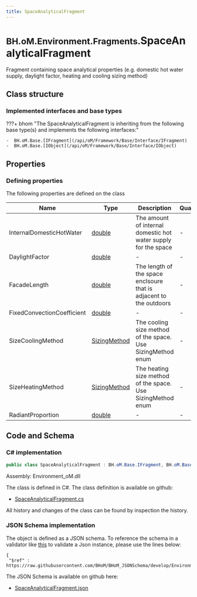 ```yaml
---
title: SpaceAnalyticalFragment
---
```


# <small>BH.oM.Environment.Fragments.</small>**SpaceAnalyticalFragment**

Fragment containing space analytical properties (e.g. domestic hot water supply, daylight factor, heating and cooling sizing method)

## Class structure

### Implemented interfaces and base types

???+ bhom "The SpaceAnalyticalFragment is inheriting from the following base type(s) and implements the following interfaces:"

    -  BH.oM.Base.[IFragment](/api/oM/Framework/Base/Interface/IFragment)
    -  BH.oM.Base.[IObject](/api/oM/Framework/Base/Interface/IObject)


## Properties



### Defining properties

The following properties are defined on the class

| Name             | Type             | Description      | Quantity         |
|------------------|------------------|------------------|------------------|
| InternalDomesticHotWater | [double](https://learn.microsoft.com/en-us/dotnet/api/System.Double?view=netstandard-2.0) | The amount of internal domestic hot water supply for the space | - |
| DaylightFactor | [double](https://learn.microsoft.com/en-us/dotnet/api/System.Double?view=netstandard-2.0) | - | - |
| FacadeLength | [double](https://learn.microsoft.com/en-us/dotnet/api/System.Double?view=netstandard-2.0) | The length of the space enclsoure that is adjacent to the outdoors | - |
| FixedConvectionCoefficient | [double](https://learn.microsoft.com/en-us/dotnet/api/System.Double?view=netstandard-2.0) | - | - |
| SizeCoolingMethod | [SizingMethod](/api/oM/Analytical/Environment/Fragments/Enums/SizingMethod) | The cooling size method of the space. Use SizingMethod enum | - |
| SizeHeatingMethod | [SizingMethod](/api/oM/Analytical/Environment/Fragments/Enums/SizingMethod) | The heating size method of the space. Use SizingMethod enum | - |
| RadiantProportion | [double](https://learn.microsoft.com/en-us/dotnet/api/System.Double?view=netstandard-2.0) | - | - |


## Code and Schema

### C# implementation

``` C# title="C#"
public class SpaceAnalyticalFragment : BH.oM.Base.IFragment, BH.oM.Base.IObject
```

Assembly: Environment_oM.dll

The class is defined in C#. The class definition is available on github:

- [SpaceAnalyticalFragment.cs](https://github.com/BHoM/BHoM/blob/develop/Environment_oM/Fragments\SpaceAnalyticalFragment.cs)

All history and changes of the class can be found by inspection the history.
### JSON Schema implementation

The object is defined as a JSON schema. To reference the schema in a validator like [this](https://www.jsonschemavalidator.net/) to validate a Json instance, please use the lines below:

``` { .json .copy .select } title="JSON Schema"
{
 "$ref" : https://raw.githubusercontent.com/BHoM/BHoM_JSONSchema/develop/Environment_oM/Fragments/SpaceAnalyticalFragment.json}
```

The JSON Schema is available on github here:

- [SpaceAnalyticalFragment.json](https://github.com/BHoM/BHoM_JSONSchema/blob/develop/Environment_oM/Fragments/SpaceAnalyticalFragment.json)
